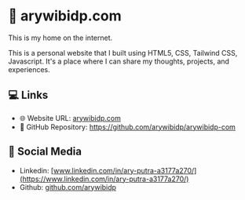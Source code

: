 # 🏡 arywibidp.com

This is my home on the internet.

This is a personal website that I built using HTML5, CSS, Tailwind CSS, Javascript. It's a place where I can share my thoughts, projects, and experiences.

## 💻 Links

- 🌐 Website URL: [arywibidp.com](https://arywibidp.com)
- 📁 GitHub Repository: <https://github.com/arywibidp/arywibidp-com>

## 🤝 Social Media

- Linkedin: [www.linkedin.com/in/ary-putra-a3177a270/](https://www.linkedin.com/in/ary-putra-a3177a270/)
- Github: [github.com/arywibidp](https://github.com/arywibidp)

